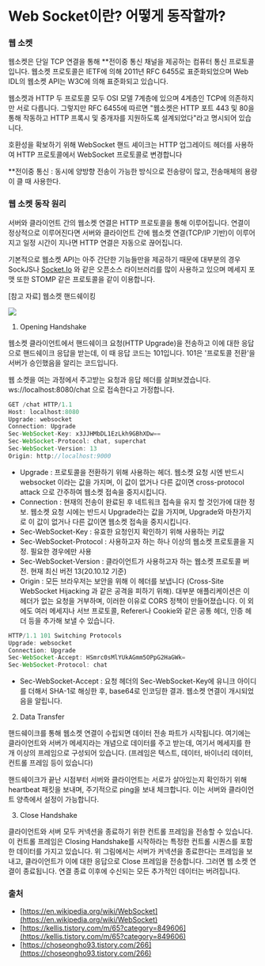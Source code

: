 # Web Socket이란? 어떻게 동작할까?

### 웹 소켓

웹소켓은 단일 TCP 연결을 통해 **전이중 통신 채널을 제공하는 컴퓨터 통신 프로토콜입니다. 웹소켓 프로토콜은 IETF에 의해 2011년 RFC 6455로 표준화되었으며 Web IDL의 웹소켓 API는 W3C에 의해 표준화되고 있습니다.

웹소켓과 HTTP 두 프로토콜 모두 OSI 모델 7계층에 있으며 4계층인 TCP에 의존하지만 서로 다릅니다. 그렇지만 RFC 6455에 따르면 "웹소켓은 HTTP 포트 443 및 80을 통해 작동하고 HTTP 프록시 및 중개자를 지원하도록 설계되었다"라고 명시되어 있습니다.

호환성을 확보하기 위해 WebSocket 핸드 셰이크는 HTTP 업그레이드 헤더를 사용하여 HTTP 프로토콜에서 WebSocket 프로토콜로 변경합니다

**전이중 통신 : 동시에 양방향 전송이 가능한 방식으로 전송량이 많고, 전송매체의 용량이 클 때 사용한다.

### 웹 소켓 동작 원리

서버와 클라이언트 간의 웹소켓 연결은 HTTP 프로토콜을 통해 이루어집니다. 연결이 정상적으로 이루어진다면 서버와 클라이언트 간에 웹소켓 연결(TCP/IP 기반)이 이루어지고 일정 시간이 지나면 HTTP 연결은 자동으로 끊어집니다.

기본적으로 웹소켓 API는 아주 간단한 기능들만을 제공하기 때문에 대부분의 경우 SockJS나 [Socket.Io](http://socket.Io) 와 같은 오픈소스 라이브러리를 많이 사용하고 있으며 메세지 포맷 또한 STOMP 같은 프로토콜을 같이 이용합니다.

[참고 자료] 웹소켓 핸드쉐이킹

![](https://img1.daumcdn.net/thumb/R1280x0/?scode=mtistory2&fname=https%3A%2F%2Fblog.kakaocdn.net%2Fdn%2FcmqBIY%2FbtqKBOBCLJS%2FyKS7Ci7bq5DTki4DuJRlYk%2Fimg.png)

1. Opening Handshake

웹소켓 클라이언트에서 핸드쉐이크 요청(HTTP Upgrade)을 전송하고 이에 대한 응답으로 핸드쉐이크 응답을 받는데, 이 때 응답 코드는 101입니다. 101은 '프로토콜 전환'을 서버가 승인했음을 알리는 코드입니다.

웹 소켓을 여는 과정에서 주고받는 요청과 응답 헤더를 살펴보겠습니다. ws://localhost:8080/chat 으로 접속한다고 가정합니다.

```jsx
GET /chat HTTP/1.1
Host: localhost:8080
Upgrade: websocket
Connection: Upgrade
Sec-WebSocket-Key: x3JJHMbDL1EzLkh9GBhXDw==
Sec-WebSocket-Protocol: chat, superchat
Sec-WebSocket-Version: 13
Origin: http://localhost:9000
```

- Upgrade : 프로토콜을 전환하기 위해 사용하는 헤더. 웹소켓 요청 시엔 반드시 websocket 이라는 값을 가지며, 이 값이 없거나 다른 값이면 cross-protocol attack 으로 간주하여 웹소켓 접속을 중지시킵니다.
- Connection : 현재의 전송이 완료된 후 네트워크 접속을 유지 할 것인가에 대한 정보. 웹소켓 요청 시에는 반드시 Upgrade라는 값을 가지며, Upgrade와 마찬가지로 이 값이 없거나 다른 값이면 웹소켓 접속을 중지시킵니다.
- Sec-WebSocket-Key : 유효한 요청인지 확인하기 위해 사용하는 키값
- Sec-WebSocket-Protocol : 사용하고자 하는 하나 이상의 웹소켓 프로토콜을 지정. 필요한 경우에만 사용
- Sec-WebSocket-Version : 클라이언트가 사용하고자 하는 웹소켓 프로토콜 버전. 현재 최신 버전 13(20.10.12 기준)
- Origin : 모든 브라우저는 보안을 위해 이 헤더를 보냅니다 (Cross-Site WebSocket Hijacking 과 같은 공격을 피하기 위해). 대부분 애플리케이션은 이 헤더가 없는 요청을 거부하며, 이러한 이유로 CORS 정책이 만들어졌습니다. 이 외에도 여러 메세지나 서브 프로토콜, Referer나 Cookie와 같은 공통 헤더, 인증 헤더 등을 추가해 보낼 수 있습니다.

```jsx
HTTP/1.1 101 Switching Protocols
Upgrade: websocket
Connection: Upgrade
Sec-WebSocket-Accept: HSmrc0sMlYUkAGmm5OPpG2HaGWk=
Sec-WebSocket-Protocol: chat
```

- Sec-WebSocket-Accept : 요청 헤더의 Sec-WebSocket-Key에 유니크 아이디를 더해서 SHA-1로 해싱한 후, base64로 인코딩한 결과. 웹소켓 연결이 개시되었음을 알립니다.

2. Data Transfer

핸드쉐이크를 통해 웹소켓 연결이 수립되면 데이터 전송 파트가 시작됩니다. 여기에는 클라이언트와 서버가 메세지라는 개념으로 데이터를 주고 받는데, 여기서 메세지를 한 개 이상의 프레임으로 구성되어 있습니다. (프레임은 텍스트, 데이터, 바이너리 데이터, 컨트롤 프레임 등이 있습니다)

핸드쉐이크가 끝난 시점부터 서버와 클라이언트는 서로가 살아있는지 확인하기 위해 heartbeat 패킷을 보내며, 주기적으로 ping을 보내 체크합니다. 이는 서버와 클라이언트 양측에서 설정이 가능합니다.

3. Close Handshake

클라이언트와 서버 모두 커넥션을 종료하기 위한 컨트롤 프레임을 전송할 수 있습니다. 이 컨트롤 프레임은 Closing Handshake를 시작하라는 특정한 컨트롤 시퀀스를 포함한 데이터를 가지고 있습니다. 위 그림에서는 서버가 커넥션을 종료한다는 프레임을 보내고, 클라이언트가 이에 대한 응답으로 Close 프레임을 전송합니다. 그러면 웹 소켓 연결이 종료됩니다. 연결 종료 이후에 수신되는 모든 추가적인 데이터는 버려집니다.

### 출처

- [https://en.wikipedia.org/wiki/WebSocket](https://en.wikipedia.org/wiki/WebSocket)
- [https://kellis.tistory.com/m/65?category=849606](https://kellis.tistory.com/m/65?category=849606)
- [https://choseongho93.tistory.com/266](https://choseongho93.tistory.com/266)